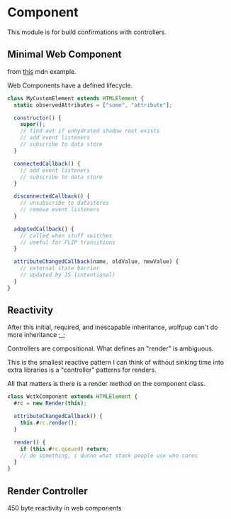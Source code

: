 # Component

This module is for build confirmations with controllers.

## Minimal Web Component

from [this](https://developer.mozilla.org/en-US/docs/Web/API/Web_components/Using_custom_elements) mdn example.

Web Components have a defined lifecycle.

```js
class MyCustomElement extends HTMLElement {
  static observedAttributes = ["some", "attribute"];

  constructor() {
    super();
    // find out if unhydrated shadow root exists
    // add event listeners
    // subscribe to data store
  }

  connectedCallback() {
    // add event listeners
    // subscribe to data store
  }

  disconnectedCallback() {
    // unsubscribe to datastores
    // remove event listeners
  }

  adoptedCallback() {
    // called when stuff switches
    // useful for FLIP transitions
  }

  attributeChangedCallback(name, oldValue, newValue) {
    // external state barrier
    // updated by JS (intentional)
  }
}
```

## Reactivity

After this initial, required, and inescapable inheritance, wolfpup can't do more inheritance ;\_;

Controllers are compositional. What defines an "render" is ambiguous.

This is the smallest reactive pattern I can think of without sinking time into extra libraries is a "controller" patterns for renders.

All that matters is there is a render method on the component class.

```js
class WctkComponent extends HTMLElement {
  #rc = new Render(this);

  attributeChangedCallback() {
    this.#rc.render();
  }

  render() {
    if (this.#rc.queued) return;
    // do something, i dunno what stack people use who cares
  }
}
```

## Render Controller

450 byte reactivity in web components
